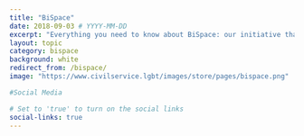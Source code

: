 ```yaml
---
title: "BiSpace"
date: 2018-09-03 # YYYY-MM-DD
excerpt: "Everything you need to know about BiSpace: our initiative that's by bi+ civil servants, for bi+ civil servants."
layout: topic
category: bispace
background: white
redirect_from: /bispace/
image: "https://www.civilservice.lgbt/images/store/pages/bispace.png"

#Social Media

# Set to 'true' to turn on the social links
social-links: true
---
```


